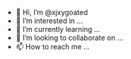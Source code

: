 - 👋 Hi, I’m @xjxygoated
- 👀 I’m interested in ...
- 🌱 I’m currently learning ...
- 💞️ I’m looking to collaborate on ...
- 📫 How to reach me ...

<!---
xjxygoated/xjxygoated is a ✨ special ✨ repository because its `README.md` (this file) appears on your GitHub profile.
You can click the Preview link to take a look at your changes.
--->
